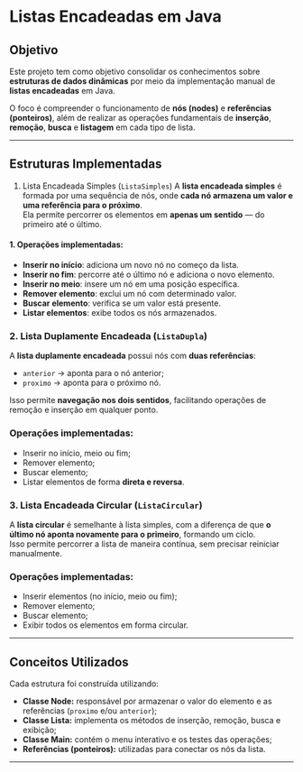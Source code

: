 #  Listas Encadeadas em Java

##  Objetivo
Este projeto tem como objetivo consolidar os conhecimentos sobre **estruturas de dados dinâmicas** por meio da implementação manual de **listas encadeadas** em Java.

O foco é compreender o funcionamento de **nós (nodes)** e **referências (ponteiros)**, além de realizar as operações fundamentais de **inserção**, **remoção**, **busca** e **listagem** em cada tipo de lista.


---


##  Estruturas Implementadas


1. Lista Encadeada Simples (`ListaSimples`)
A **lista encadeada simples** é formada por uma sequência de nós, onde **cada nó armazena um valor e uma referência para o próximo**.  
Ela permite percorrer os elementos em **apenas um sentido** — do primeiro até o último.

#### 1. Operações implementadas:
- **Inserir no início**: adiciona um novo nó no começo da lista.  
- **Inserir no fim**: percorre até o último nó e adiciona o novo elemento.  
- **Inserir no meio**: insere um nó em uma posição específica.  
- **Remover elemento**: exclui um nó com determinado valor.  
- **Buscar elemento**: verifica se um valor está presente.  
- **Listar elementos**: exibe todos os nós armazenados.

###  2. Lista Duplamente Encadeada (`ListaDupla`)
A **lista duplamente encadeada** possui nós com **duas referências**:
- `anterior` → aponta para o nó anterior;
- `proximo` → aponta para o próximo nó.

Isso permite **navegação nos dois sentidos**, facilitando operações de remoção e inserção em qualquer ponto.

### Operações implementadas:
- Inserir no início, meio ou fim;
- Remover elemento;
- Buscar elemento;
- Listar elementos de forma **direta e reversa**.


###  3. Lista Encadeada Circular (`ListaCircular`)
A **lista circular** é semelhante à lista simples, com a diferença de que **o último nó aponta novamente para o primeiro**, formando um ciclo.  
Isso permite percorrer a lista de maneira contínua, sem precisar reiniciar manualmente.

###  Operações implementadas:
- Inserir elementos (no início, meio ou fim);
- Remover elemento;
- Buscar elemento;
- Exibir todos os elementos em forma circular.



---
##  Conceitos Utilizados

Cada estrutura foi construída utilizando: 

- **Classe Node:** responsável por armazenar o valor do elemento e as referências (`proximo` e/ou `anterior`);
- **Classe Lista:** implementa os métodos de inserção, remoção, busca e exibição;
- **Classe Main:** contém o menu interativo e os testes das operações;
- **Referências (ponteiros):** utilizadas para conectar os nós da lista.

---
